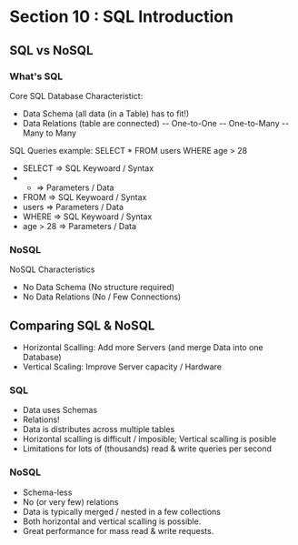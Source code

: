 # Section 10 : SQL Introduction
## SQL vs NoSQL
### What's SQL
Core SQL Database Characteristict:
- Data Schema (all data (in a Table) has to fit!)
- Data Relations (table are connected)
-- One-to-One
-- One-to-Many
-- Many to Many

SQL Queries example:
SELECT * FROM users WHERE age > 28
- SELECT => SQL Keywoard / Syntax
- * => Parameters / Data
- FROM => SQL Keywoard / Syntax
- users => Parameters / Data
- WHERE => SQL Keywoard / Syntax
- age > 28 => Parameters / Data

### NoSQL
NoSQL Characteristics
- No Data Schema (No structure required)
- No Data Relations (No / Few Connections)

## Comparing SQL & NoSQL
- Horizontal Scalling: Add more Servers (and merge Data into one Database)
- Vertical Scaling: Improve Server capacity / Hardware

### SQL
- Data uses Schemas
- Relations!
- Data is distributes across multiple tables
- Horizontal scalling is difficult / imposible; Vertical scalling is posible
- Limitations for lots of (thousands) read & write queries per second

### NoSQL
- Schema-less
- No (or very few) relations
- Data is typically merged / nested in a few collections
- Both horizontal and vertical scalling is possible.
- Great performance for mass read & write requests.